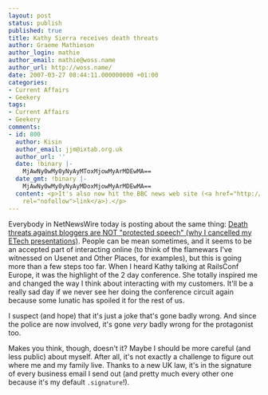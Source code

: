 ```yaml
---
layout: post
status: publish
published: true
title: Kathy Sierra receives death threats
author: Graeme Mathieson
author_login: mathie
author_email: mathie@woss.name
author_url: http://woss.name/
date: 2007-03-27 08:44:11.000000000 +01:00
categories:
- Current Affairs
- Geekery
tags:
- Current Affairs
- Geekery
comments:
- id: 800
  author: Kisin
  author_email: jjm@ixtab.org.uk
  author_url: ''
  date: !binary |-
    MjAwNy0wMy0yNyAyMToxMjowMyArMDEwMA==
  date_gmt: !binary |-
    MjAwNy0wMy0yNyAyMDoxMjowMyArMDEwMA==
  content: <p>It's also now hit the BBC news web site (<a href="http://news.bbc.co.uk/go/rss/-/1/hi/technology/6499095.stm"
    rel="nofollow">link</a>).</p>
---
```

Everybody in NetNewsWire today is posting about the same thing: [Death threats against bloggers are NOT "protected speech" (why I cancelled my ETech presentations)](http://headrush.typepad.com/creating_passionate_users/2007/03/as_i_type_this_.html).  People can be mean sometimes, and it seems to be an accepted part of interacting online (to think of the flamewars I've witnessed on Usenet and Other Places, for examples), but this is going more than a few steps too far.  When I heard Kathy talking at RailsConf Europe, it was the highlight of the 2 day conference.  She totally inspired me and changed the way I think about interacting with my customers.  It'll be a really sad day if we never see her doing the conference circuit again because some lunatic has spoiled it for the rest of us.

I suspect (and hope) that it's just a joke that's gone badly wrong.  And since the police are now involved, it's gone *very* badly wrong for the protagonist too.

Makes you think, though, doesn't it?  Maybe I should be more careful (and less public) about myself.  After all, it's not exactly a challenge to figure out where me and my family live.  Thanks to a new UK law, it's in the signature of every business email I send out (and pretty much every other one because it's my default `.signature`!).
